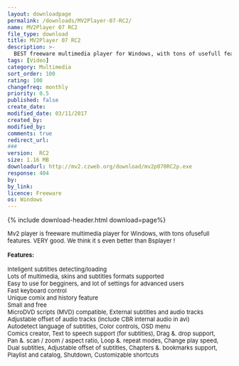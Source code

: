 ```yaml
---
layout: downloadpage
permalink: /downloads/MV2Player-07-RC2/
name: MV2Player 07 RC2
file_type: download
title: MV2Player 07 RC2
description: >-
  BEST freeware multimedia player for Windows, with tons of usefull features
tags: [Video]
category: Multimedia
sort_order: 100
rating: 100
changefreq: monthly
priority: 0.5
published: false
create_date: 
modified_date: 03/11/2017
created_by: 
modified_by: 
comments: true
redirect_url: 
### 
version:  RC2
size: 1.16 MB
downloadurl: http://mv2.czweb.org/download/mv2p070RC2p.exe
response: 404
by: 
by_link: 
licence: Freeware
os: Windows
---
```


{% include download-header.html download=page%}

<p style="fix-download-text !important">
<p><font size="2"><p>Mv2 player is freeware multimedia player for Windows, with tons ofusefull features. VERY good. We think it s even better than Bsplayer !<br />
<br />
<span class="articleDetailsLink"><strong>Features:</strong></span><br />
<br />
Inteligent subtitles detecting/loading<br />
Lots of multimedia, skins and subtitles formats supported<br />
Easy to use for begginers, and lot of settings for advanced users<br />
Fast keyboard control<br />
Unique comix and history feature<br />
Small and free<br />
MicroDVD scripts (MVD) compatible, External subtitles and audio tracks<br />
Adjustable offset of audio tracks (include CBR internal audio in avi)<br />
Autodetect language of subtitles, Color controls, OSD menu<br />
Comics creator, Text to speech support (for subtitles), Drag &amp;. drop support, <br />
Pan &amp;. scan / zoom / aspect ratio, Loop &amp;. repeat modes, Change play speed,<br />
Dual subtitles, Adjustable offset of subtitles, Chapters &amp;. bookmarks support,<br />
Playlist and catalog, Shutdown, Customizable shortcuts</p></p></p>
